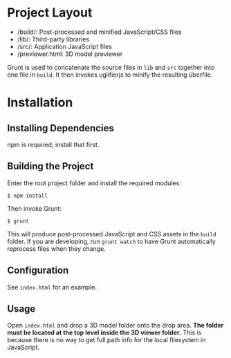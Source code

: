 # Project Layout

* /build/: Post-processed and minified JavaScript/CSS files
* /lib/: Third-party libraries
* /src/: Application JavaScript files
* /previewer.html: 3D model previewer

Grunt is used to concatenate the source files in `lib` and `src` together into
one file in `build`. It then invokes uglifierjs to minify the resulting
überfile.

# Installation

## Installing Dependencies

npm is required; install that first.

## Building the Project

Enter the root project folder and install the required modules:

`$ npm install`

Then invoke Grunt:

`$ grunt`

This will produce post-processed JavaScript and CSS assets in the `build`
folder. If you are developing, run `grunt watch` to have Grunt automatically
reprocess files when they change.

## Configuration

See `index.html` for an example.

## Usage

Open `index.html` and drop a 3D model folder onto the drop area. **The folder
must be located at the top level inside the 3D viewer folder.** This is because
there is no way to get full path info for the local filesystem in JavaScript.
